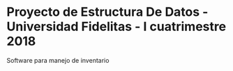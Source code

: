 # Proyecto de Estructura De Datos - Universidad Fidelitas - I cuatrimestre 2018

Software para manejo de inventario

